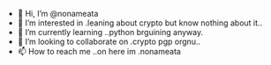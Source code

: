 - 👋 Hi, I’m @nonameata
- 👀 I’m interested in .leaning about crypto but know nothing about it..
- 🌱 I’m currently learning ..python brguining anyway.
- 💞️ I’m looking to collaborate on .crypto pgp orgnu..
- 📫 How to reach me ..on here im .nonameata

<!---
nonameata/nonameata is a ✨ special ✨ repository because its `README.md` (this file) appears on your GitHub profile.
You can click the Preview link to take a look at your changes.
--->

